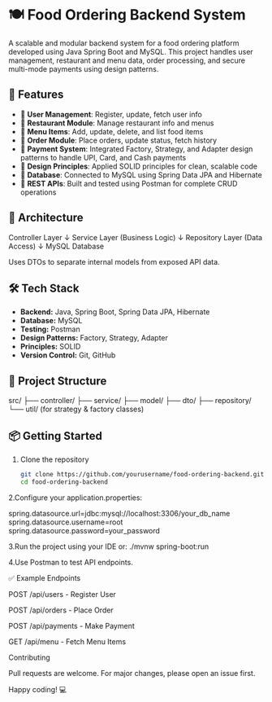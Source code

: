 # 🍽️ Food Ordering Backend System

A scalable and modular backend system for a food ordering platform developed using Java Spring Boot and MySQL. This project handles user management, restaurant and menu data, order processing, and secure multi-mode payments using design patterns.

## 🚀 Features

- 🔹 **User Management**: Register, update, fetch user info
- 🔹 **Restaurant Module**: Manage restaurant info and menus
- 🔹 **Menu Items**: Add, update, delete, and list food items
- 🔹 **Order Module**: Place orders, update status, fetch history
- 🔹 **Payment System**: Integrated Factory, Strategy, and Adapter design patterns to handle UPI, Card, and Cash payments
- 🔹 **Design Principles**: Applied SOLID principles for clean, scalable code
- 🔹 **Database**: Connected to MySQL using Spring Data JPA and Hibernate
- 🔹 **REST APIs**: Built and tested using Postman for complete CRUD operations

## 🧱 Architecture

Controller Layer
↓
Service Layer (Business Logic)
↓
Repository Layer (Data Access)
↓
MySQL Database


Uses DTOs to separate internal models from exposed API data.

## 🛠️ Tech Stack

- **Backend:** Java, Spring Boot, Spring Data JPA, Hibernate
- **Database:** MySQL
- **Testing:** Postman
- **Design Patterns:** Factory, Strategy, Adapter
- **Principles:** SOLID
- **Version Control:** Git, GitHub

## 📁 Project Structure

src/
├── controller/
├── service/
├── model/
├── dto/
├── repository/
└── util/ (for strategy & factory classes)


## 📦 Getting Started

1. Clone the repository  
   ```bash
   git clone https://github.com/yourusername/food-ordering-backend.git
   cd food-ordering-backend

2.Configure your application.properties:

spring.datasource.url=jdbc:mysql://localhost:3306/your_db_name
spring.datasource.username=root
spring.datasource.password=your_password

3.Run the project using your IDE or:
./mvnw spring-boot:run

4.Use Postman to test API endpoints.

✅ Example Endpoints

POST /api/users - Register User

POST /api/orders - Place Order

POST /api/payments - Make Payment

GET /api/menu - Fetch Menu Items

Contributing

Pull requests are welcome. For major changes, please open an issue first.

Happy coding! 💻


